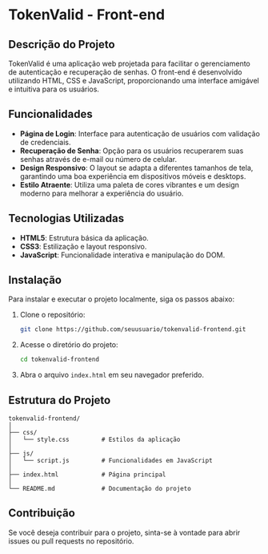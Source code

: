 # TokenValid - Front-end

## Descrição do Projeto

TokenValid é uma aplicação web projetada para facilitar o gerenciamento de autenticação e recuperação de senhas. O front-end é desenvolvido utilizando HTML, CSS e JavaScript, proporcionando uma interface amigável e intuitiva para os usuários.

## Funcionalidades

- **Página de Login**: Interface para autenticação de usuários com validação de credenciais.
- **Recuperação de Senha**: Opção para os usuários recuperarem suas senhas através de e-mail ou número de celular.
- **Design Responsivo**: O layout se adapta a diferentes tamanhos de tela, garantindo uma boa experiência em dispositivos móveis e desktops.
- **Estilo Atraente**: Utiliza uma paleta de cores vibrantes e um design moderno para melhorar a experiência do usuário.

## Tecnologias Utilizadas

- **HTML5**: Estrutura básica da aplicação.
- **CSS3**: Estilização e layout responsivo.
- **JavaScript**: Funcionalidade interativa e manipulação do DOM.

## Instalação

Para instalar e executar o projeto localmente, siga os passos abaixo:

1. Clone o repositório:
   ```bash
   git clone https://github.com/seuusuario/tokenvalid-frontend.git
   ```

2. Acesse o diretório do projeto:
   ```bash
   cd tokenvalid-frontend
   ```

3. Abra o arquivo `index.html` em seu navegador preferido.

## Estrutura do Projeto

```plaintext
tokenvalid-frontend/
│
├── css/
│   └── style.css         # Estilos da aplicação
│
├── js/
│   └── script.js         # Funcionalidades em JavaScript
│
├── index.html            # Página principal
│
└── README.md             # Documentação do projeto
```

## Contribuição

Se você deseja contribuir para o projeto, sinta-se à vontade para abrir issues ou pull requests no repositório.
